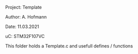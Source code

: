 Project: Template

Author: A. Hofmann

Date: 11.03.2021

uC: STM32F107VC

This folder holds a Template.c and usefull defines / functions
